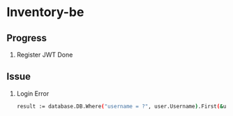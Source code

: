 # Inventory-be

## Progress

1. Register JWT Done

## Issue

1. Login Error
   ```sh
   result := database.DB.Where("username = ?", user.Username).First(&user)
   ```

